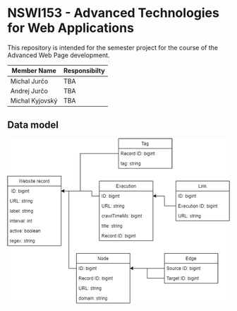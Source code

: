 # NSWI153 - Advanced Technologies for Web Applications
This repository is intended for the semester project for the course of the Advanced Web Page development.

| Member Name   | Responsibilty |
|---|---|
|  Michal Jurčo | TBA  |
|  Andrej Jurčo  | TBA |
|  Michal Kyjovský | TBA |

## Data model
![Data model diagram](images/DataModel.png)
